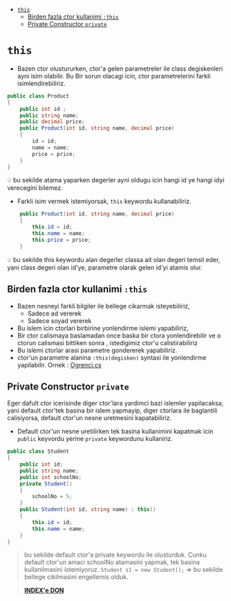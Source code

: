 - [`this`](#this)
  - [Birden fazla ctor kullanimi `:this`](#birden-fazla-ctor-kullanimi-this)
  - [Private Constructor `private`](#private-constructor-private)

# `this`

- Bazen ctor olustururken, ctor'a gelen parametreler ile class degiskenleri ayni isim olabilir. Bu Bir sorun olacagi icin, ctor parametrelerini farkli isimlendirebiliriz.

```C#
public class Product
{
    public int id ;
    public string name;
    public decimal price;
    public Product(int id, string name, decimal price)
    {
        id = id;
        name = name;
        price = price;
    }
}
```

:bulb: bu sekilde atama yaparken degerler ayni oldugu icin hangi id ye hangi idyi verecegini bilemez.

- Farkli isim vermek istemiyorsak, `this` keywordu kullanabiliriz.

```C#
    public Product(int id, string name, decimal price)
    {
        this.id = id;
        this.name = name;
        this.price = price;
    }
```

:bulb: bu sekilde this keywordu alan degerler classa ait olan degeri temsil eder, yani class degeri olan id'ye, parametre olarak gelen id'yi atamis olur.

## Birden fazla ctor kullanimi `:this`

- Bazen nesneyi farkli bilgiler ile bellege cikarmak isteyebiliriz,
  - Sadece ad vererek
  - Sadece soyad vererek
- Bu islem icin ctorlari birbirine yonlendirme islemi yapabiliriz,
- Bir ctor calismaya baslamadan once baska bir ctora yonlendirebilir ve o ctorun calismasi bittiken sonra , istedigimiz ctor'u calistirabiliriz
- Bu islemi ctorlar arasi parametre gondererek yapabiliriz.
- ctor'un parametre alanina `:this(degisken)` syntaxi ile yonlendirme yapilabilir.
Ornek : [Ogrenci.cs](/2-BOLUM/OOP-giris-001-02/Ogrenci.cs)

## Private Constructor `private`

Eger dafult ctor icerisinde diger ctor'lara yardimci bazi islemler yapilacaksa, yani default ctor'tek basina bir islem yapmayip, diger ctorlara ile baglantili calisiyorsa, default ctor'un nesne uretmesini kapatabiliriz.

- Default ctor'un nesne uretilirken tek basina kullanimini kapatmak icin `public` keyvordu yerine `private` keywordunu kullaniriz.

```C#
public class Student
{
    public int id;
    public string name;
    public int schoolNo;
    private Student()
    {
        schoolNo = 5;
    }
    public Student(int id, string name) : this()
    {
        this.id = id;
        this.name = name;
    }
}
```

> bu sekilde default ctor'a private keywordu ile olusturduk. Cunku default ctor'un amaci schoolNo atamasini yapmak, tek basina kullanilmasini istemiyoruz. `Student s1 = new Student();` => bu sekilde bellege cikilmasini engellemis olduk.

> [**INDEX'e DON**](/README.md)
